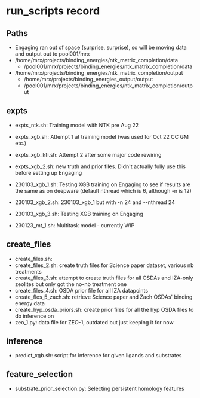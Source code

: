 # run_scripts record

## Paths 
- Engaging ran out of space (surprise, surprise), so will be moving data and output out to pool001/mrx
- /home/mrx/projects/binding_energies/ntk_matrix_completion/data
    - /pool001/mrx/projects/binding_energies/ntk_matrix_completion/data
- /home/mrx/projects/binding_energies/ntk_matrix_completion/output
    - /home/mrx/projects/binding_energies_output/output
    - /pool001/mrx/projects/binding_energies/ntk_matrix_completion/output

## expts

- expts_ntk.sh: Training model with NTK pre Aug 22
- expts_xgb.sh: Attempt 1 at training model (was used for Oct 22 CC GM etc.)
- expts_xgb_kfi.sh: Attempt 2 after some major code rewiring
- expts_xgb_2.sh: new truth and prior files. Didn't actually fully use this before setting up Engaging

- 230103_xgb_1.sh: Testing XGB training on Engaging to see if results are the same as on deepware (default nthread which is 6, although -n is 12)
- 230103_xgb_2.sh: 230103_xgb_1 but with -n 24 and --nthread 24
- 230103_xgb_3.sh: Testing XGB training on Engaging 

- 230123_mt_1.sh: Multitask model - currently WIP

## create_files

- create_files.sh: 
- create_files_2.sh: create truth files for Science paper dataset, various nb treatments
- create_files_3.sh: attempt to create truth files for all OSDAs and IZA-only zeolites but only got the no-nb treatment one
- create_files_4.sh: OSDA prior file for all IZA datapoints
- create_fles_5_zach.sh: retrieve Science paper and Zach OSDAs' binding energy data
- create_hyp_osda_priors.sh: create prior files for all the hyp OSDA files to do inference on
- zeo_1.py: data file for ZEO-1, outdated but just keeping it for now

## inference

- predict_xgb.sh: script for inference for given ligands and substrates

## feature_selection

- substrate_prior_selection.py: Selecting persistent homology features